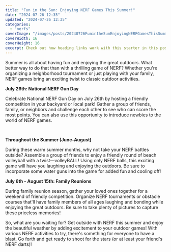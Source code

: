 ```yaml
---
title: "Fun in the Sun: Enjoying NERF Games This Summer!"
date: "2024-07-26 12:35"
updated: "2024-07-26 12:35"
categories:
  - "nerfs"
coverImage: "/images/posts/20240726FunintheSunEnjoyingNERFGamesThisSummer_1.jpg"
coverWidth: 16
coverHeight: 16
excerpt: Check out how heading links work with this starter in this post.
---
```


<script>
  import { base } from '$app/paths';
</script>


Summer is all about having fun and enjoying the great outdoors. What better way to do that than with a thrilling game of NERF? Whether you're organizing a neighborhood tournament or just playing with your family, NERF games bring an exciting twist to classic outdoor activities. 

**July 26th: National NERF Gun Day**

Celebrate National NERF Gun Day on July 26th by hosting a friendly competition in your backyard or local park! Gather a group of friends, family, or neighbors and challenge each other to see who can score the most points. You can also use this opportunity to introduce newbies to the world of NERF games.


<img class="inline object-contain w-full my-4" src="{base}/images/posts/20240726FunintheSunEnjoyingNERFGamesThisSummer_2.jpg" alt="" style="aspect-ratio: 16 / 16;" width="16" height="16">

**Throughout the Summer (June-August)**

During these warm summer months, why not take your NERF battles outside? Assemble a group of friends to enjoy a friendly round of beach volleyball with a twist—volleyBALL! Using only NERF balls, this exciting game will have you laughing and enjoying the outdoors. Be sure to incorporate some water guns into the game for added fun and cooling off!

**July 6th - August 15th: Family Reunions**

During family reunion season, gather your loved ones together for a weekend of friendly competition. Organize NERF tournaments or obstacle courses that'll have family members of all ages laughing and bonding while enjoying the great outdoors. Be sure to take plenty of pictures to capture these priceless memories!

So, what are you waiting for? Get outside with NERF this summer and enjoy the beautiful weather by adding excitement to your outdoor games! With various NERF activities to try, there's something for everyone to have a blast. Go forth and get ready to shoot for the stars (or at least your friend's NERF darts)!